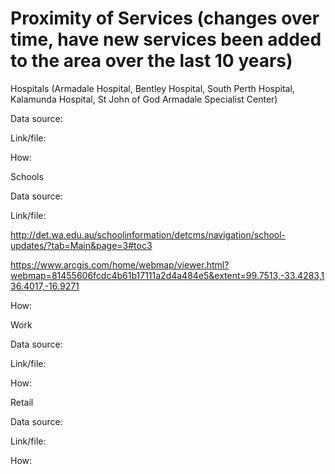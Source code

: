 # Proximity of Services (changes over time, have new services been added to the area over the last 10 years)

Hospitals (Armadale Hospital, Bentley Hospital, South Perth Hospital, Kalamunda Hospital, St John of God Armadale Specialist Center)

Data source: 

Link/file: 

How:

Schools

Data source: 

Link/file: 

http://det.wa.edu.au/schoolinformation/detcms/navigation/school-updates/?tab=Main&page=3#toc3

https://www.arcgis.com/home/webmap/viewer.html?webmap=81455606fcdc4b61b17111a2d4a484e5&extent=99.7513,-33.4283,136.4017,-16.9271

How: 

Work

Data source: 

Link/file: 

How:

Retail

Data source: 

Link/file: 

How:
